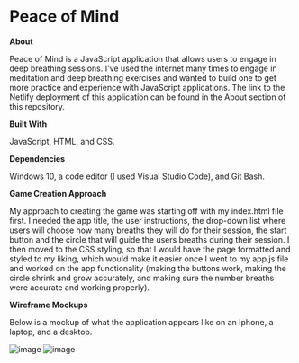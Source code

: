 # Peace of Mind

**About**

Peace of Mind is a JavaScript application that allows users to engage in deep breathing sessions. I've used the internet many times to engage in meditation and deep breathing exercises and wanted to build one to get more practice and experience with JavaScript applications. The link to the Netlify deployment of this application can be found in the About section of this repository.

**Built With**

JavaScript, HTML, and CSS.

**Dependencies**

Windows 10, a code editor (I used Visual Studio Code), and Git Bash.

**Game Creation Approach**

My approach to creating the game was starting off with my index.html file first. I needed the app title, the user instructions, the drop-down list where users will choose how many breaths they will do for their session, the start button and the circle that will guide the users breaths during their session. I then moved to the CSS styling, so that I would have the page formatted and styled to my liking, which would make it easier once I went to my app.js file and worked on the app functionality (making the buttons work, making the circle shrink and grow accurately, and making sure the number breaths were accurate and working properly).

**Wireframe Mockups**

Below is a mockup of what the application appears like on an Iphone, a laptop, and a desktop.

![image](https://user-images.githubusercontent.com/105788615/226044803-d5960ece-cbf7-442d-890d-b3f3d966d916.png)
![image](https://user-images.githubusercontent.com/105788615/226044939-d511a5d8-5cce-4fd9-835d-98c6357f853c.png)
